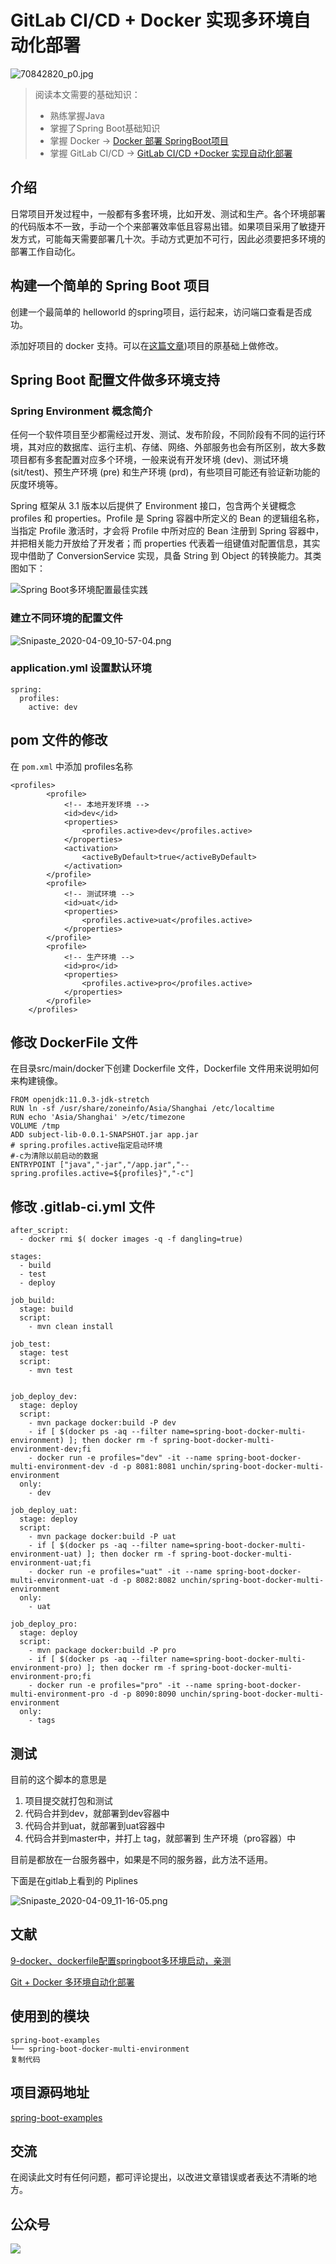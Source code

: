 

# GitLab CI/CD + Docker 实现多环境自动化部署

![70842820_p0.jpg](https://upload-images.jianshu.io/upload_images/11571828-8ae8365e145a66ac.jpg?imageMogr2/auto-orient/strip%7CimageView2/2/w/1240)

> 阅读本文需要的基础知识：
>
> - 熟练掌握Java
> - 掌握了Spring Boot基础知识
> - 掌握 Docker     ->     [Docker 部署 SpringBoot项目](https://juejin.im/post/5e8d8cee6fb9a03c6e642265)
> - 掌握 GitLab CI/CD  ->  [GitLab CI/CD +Docker 实现自动化部署](https://juejin.im/post/5e8d9362e51d45470720c296)

## 介绍

日常项目开发过程中，一般都有多套环境，比如开发、测试和生产。各个环境部署的代码版本不一致，手动一个个来部署效率低且容易出错。如果项目采用了敏捷开发方式，可能每天需要部署几十次。手动方式更加不可行，因此必须要把多环境的部署工作自动化。

## 构建一个简单的 Spring Boot 项目

创建一个最简单的 helloworld 的spring项目，运行起来，访问端口查看是否成功。

添加好项目的 docker 支持。可以在[这篇文章](https://juejin.im/post/5e8d8cee6fb9a03c6e642265))项目的原基础上做修改。

## Spring Boot 配置文件做多环境支持

### Spring Environment 概念简介

任何一个软件项目至少都需经过开发、测试、发布阶段，不同阶段有不同的运行环境，其对应的数据库、运行主机、存储、网络、外部服务也会有所区别，故大多数项目都有多套配置对应多个环境，一般来说有开发环境 (dev)、测试环境 (sit/test)、预生产环境 (pre) 和生产环境 (prd)，有些项目可能还有验证新功能的灰度环境等。

Spring 框架从 3.1 版本以后提供了 Environment 接口，包含两个关键概念 profiles 和 properties。Profile 是 Spring 容器中所定义的 Bean 的逻辑组名称，当指定 Profile 激活时，才会将 Profile 中所对应的 Bean 注册到 Spring 容器中，并把相关能力开放给了开发者；而 properties 代表着一组键值对配置信息，其实现中借助了 ConversionService 实现，具备 String 到 Object 的转换能力。其类图如下：

![Spring Boot多环境配置最佳实践](https://static001.infoq.cn/resource/image/3c/3a/3cc957e0514d07e188c9bff933a9003a.jpg)

### 建立不同环境的配置文件

![Snipaste_2020-04-09_10-57-04.png](https://upload-images.jianshu.io/upload_images/11571828-b0ff5a800d85d034.png?imageMogr2/auto-orient/strip%7CimageView2/2/w/1240)

### application.yml 设置默认环境

```
spring:
  profiles:
    active: dev
```

## pom 文件的修改

在 `pom.xml` 中添加 profiles名称

```
<profiles>
        <profile>
            <!-- 本地开发环境 -->
            <id>dev</id>
            <properties>
                <profiles.active>dev</profiles.active>
            </properties>
            <activation>
                <activeByDefault>true</activeByDefault>
            </activation>
        </profile>
        <profile>
            <!-- 测试环境 -->
            <id>uat</id>
            <properties>
                <profiles.active>uat</profiles.active>
            </properties>
        </profile>
        <profile>
            <!-- 生产环境 -->
            <id>pro</id>
            <properties>
                <profiles.active>pro</profiles.active>
            </properties>
        </profile>
    </profiles>
```

## 修改 DockerFile 文件

在目录src/main/docker下创建 Dockerfile 文件，Dockerfile 文件用来说明如何来构建镜像。

```
FROM openjdk:11.0.3-jdk-stretch
RUN ln -sf /usr/share/zoneinfo/Asia/Shanghai /etc/localtime
RUN echo 'Asia/Shanghai' >/etc/timezone
VOLUME /tmp
ADD subject-lib-0.0.1-SNAPSHOT.jar app.jar
# spring.profiles.active指定启动环境
#-c为清除以前启动的数据
ENTRYPOINT ["java","-jar","/app.jar","--spring.profiles.active=${profiles}","-c"]
```

## 修改 .gitlab-ci.yml 文件

```
after_script:
  - docker rmi $( docker images -q -f dangling=true)

stages:
  - build
  - test
  - deploy

job_build:
  stage: build
  script:
    - mvn clean install

job_test:
  stage: test
  script:
    - mvn test


job_deploy_dev:
  stage: deploy
  script:
    - mvn package docker:build -P dev
    - if [ $(docker ps -aq --filter name=spring-boot-docker-multi-environment) ]; then docker rm -f spring-boot-docker-multi-environment-dev;fi
    - docker run -e profiles="dev" -it --name spring-boot-docker-multi-environment-dev -d -p 8081:8081 unchin/spring-boot-docker-multi-environment
  only:
    - dev

job_deploy_uat:
  stage: deploy
  script:
    - mvn package docker:build -P uat
    - if [ $(docker ps -aq --filter name=spring-boot-docker-multi-environment-uat) ]; then docker rm -f spring-boot-docker-multi-environment-uat;fi
    - docker run -e profiles="uat" -it --name spring-boot-docker-multi-environment-uat -d -p 8082:8082 unchin/spring-boot-docker-multi-environment
  only:
    - uat

job_deploy_pro:
  stage: deploy
  script:
    - mvn package docker:build -P pro
    - if [ $(docker ps -aq --filter name=spring-boot-docker-multi-environment-pro) ]; then docker rm -f spring-boot-docker-multi-environment-pro;fi
    - docker run -e profiles="pro" -it --name spring-boot-docker-multi-environment-pro -d -p 8090:8090 unchin/spring-boot-docker-multi-environment
  only:
    - tags
```

## 测试

目前的这个脚本的意思是

1. 项目提交就打包和测试
2. 代码合并到dev，就部署到dev容器中
3. 代码合并到uat，就部署到uat容器中
4. 代码合并到master中，并打上 tag，就部署到 生产环境（pro容器）中

目前是都放在一台服务器中，如果是不同的服务器，此方法不适用。

下面是在gitlab上看到的 Piplines

![Snipaste_2020-04-09_11-16-05.png](https://upload-images.jianshu.io/upload_images/11571828-eda92f70d25b3364.png?imageMogr2/auto-orient/strip%7CimageView2/2/w/1240)

## 文献

[9-docker、dockerfile配置springboot多环境启动，亲测](https://www.jianshu.com/p/5ae56ceac81b)

[Git + Docker 多环境自动化部署](https://blog.jaggerwang.net/git-docker-multiple-env-deploy/)

## 使用到的模块

```
spring-boot-examples
└── spring-boot-docker-multi-environment 
复制代码
```

## 项目源码地址

[spring-boot-examples](https://github.com/unchin/spring-boot-examples)

## 交流

在阅读此文时有任何问题，都可评论提出，以改进文章错误或者表达不清晰的地方。

## 公众号

![](https://i.loli.net/2019/07/17/5d2ec26e0db2e80600.png)







